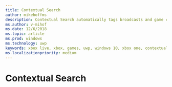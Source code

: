 ```yaml
---
title: Contextual Search
author: mikehoffms
description: Contextual Search automatically tags broadcasts and game clips with relevant metadata.
ms.author: v-mihof
ms.date: 12/6/2018
ms.topic: article
ms.prod: windows
ms.technology: uwp
keywords: xbox live, xbox, games, uwp, windows 10, xbox one, contextual search, broadcast, game clip
ms.localizationpriority: medium
---
```

# Contextual Search
